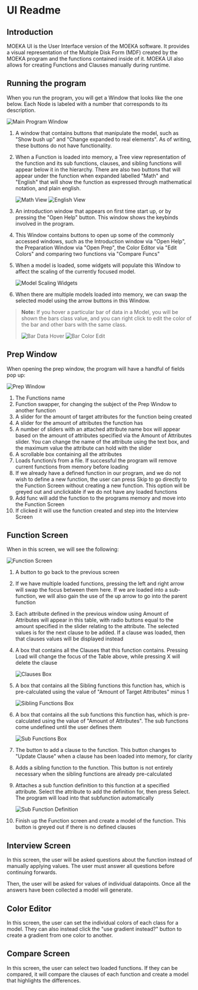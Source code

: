 # UI Readme

## Introduction

MOEKA UI is the User Interface version of the MOEKA software. It provides a visual representation of the Multiple Disk Form (MDF) created by the MOEKA program and the functions contained inside of it. MOEKA UI also allows for creating Functions and Clauses manually during runtime.

## Running the program

When you run the program, you will get a Window that looks like the one below. Each Node is labeled with a number that corresponds to its description.

![Main Program Window](./help_images/image11.png)

1. A window that contains buttons that manipulate the model, such as "Show bush up" and "Change expanded to real elements". As of writing, these buttons do not have functionality.

2. When a Function is loaded into memory, a Tree view representation of the function and its sub functions, clauses, and sibling functions will appear below it in the hierarchy. There are also two buttons that will appear under the function when expanded labelled "Math" and "English" that will show the function as expressed through mathematical notation, and plain english.

   ![Math View](./help_images/image13.png)
   ![English View](./help_images/image14.png)

3. An introduction window that appears on first time start up, or by pressing the "Open Help" button. This window shows the keybinds involved in the program.

4. This Window contains buttons to open up some of the commonly accessed windows, such as the Introduction window via "Open Help", the Preparation Window via "Open Prep", the Color Editor via "Edit Colors" and comparing two functions via "Compare Funcs"

5. When a model is loaded, some widgets will populate this Window to affect the scaling of the currently focused model.

   ![Model Scaling Widgets](./help_images/image15.png)

6. When there are multiple models loaded into memory, we can swap the selected model using the arrow buttons in this Window.

> **Note:** If you hover a particular bar of data in a Model, you will be shown the bars class value, and you can right click to edit the color of the bar and other bars with the same class.
>
> ![Bar Data Hover](./help_images/image16.png)
> ![Bar Color Edit](./help_images/image17.png)

## Prep Window

When opening the prep window, the program will have a handful of fields pop up:

![Prep Window](./help_images/image33.png)

1. The Functions name
2. Function swapper, for changing the subject of the Prep Window to another function
3. A slider for the amount of target attributes for the function being created
4. A slider for the amount of attributes the function has
5. A number of sliders with an attached attribute name box will appear based on the amount of attributes specified via the Amount of Attributes slider. You can change the name of the attribute using the text box, and the maximum value the attribute can hold with the slider
6. A scrollable box containing all the attributes
7. Loads function/s from a file. If successful the program will remove current functions from memory before loading
8. If we already have a defined function in our program, and we do not wish to define a new function, the user can press Skip to go directly to the Function Screen without creating a new function. This option will be greyed out and unclickable if we do not have any loaded functions
9. Add func will add the function to the programs memory and move into the Function Screen
10. If clicked it will use the function created and step into the Interview Screen

## Function Screen

When in this screen, we will see the following:

![Function Screen](./help_images/image51.png)

1. A button to go back to the previous screen
2. If we have multiple loaded functions, pressing the left and right arrow will swap the focus between them here. If we are loaded into a sub-function, we will also gain the use of the up arrow to go into the parent function
3. Each attribute defined in the previous window using Amount of Attributes will appear in this table, with radio buttons equal to the amount specified in the slider relating to the attribute. The selected values is for the next clause to be added. If a clause was loaded, then that clauses values will be displayed instead
4. A box that contains all the Clauses that this function contains. Pressing Load will change the focus of the Table above, while pressing X will delete the clause

   ![Clauses Box](./help_images/image52.png)

5. A box that contains all the Sibling functions this function has, which is pre-calculated using the value of "Amount of Target Attributes" minus 1

   ![Sibling Functions Box](./help_images/image53.png)

6. A box that contains all the sub functions this function has, which is pre-calculated using the value of "Amount of Attributes". The sub functions come undefined until the user defines them

   ![Sub Functions Box](./help_images/image54.png)

7. The button to add a clause to the function. This button changes to "Update Clause" when a clause has been loaded into memory, for clarity
8. Adds a sibling function to the function. This button is not entirely necessary when the sibling functions are already pre-calculated
9. Attaches a sub function definition to this function at a specified attribute. Select the attribute to add the definition for, then press Select. The program will load into that subfunction automatically

   ![Sub Function Definition](./help_images/image55.png)

10. Finish up the Function screen and create a model of the function. This button is greyed out if there is no defined clauses

## Interview Screen

In this screen, the user will be asked questions about the function instead of manually applying values. The user must answer all questions before continuing forwards.

Then, the user will be asked for values of individual datapoints. Once all the answers have been collected a model will generate.

## Color Editor

In this screen, the user can set the individual colors of each class for a model. They can also instead click the "use gradient instead?" button to create a gradient from one color to another.

## Compare Screen

In this screen, the user can select two loaded functions. If they can be compared, it will compare the clauses of each function and create a model that highlights the differences.
